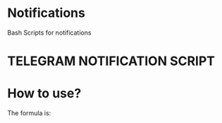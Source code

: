 # Notifications
Bash Scripts for notifications


# TELEGRAM NOTIFICATION SCRIPT
# How to use?

The formula is: <script> <title> <line 1> <line 2>
  
For example:

bash /home/jfc/scripts/telegram-message.sh "Borg Backup" "Repo: ${REPO}" "Starting backup"
  


# Before using

Create the .config file and indicate it in the script telegram-message.sh (line 22), and fill it with two lines

APIKEY	(BOT API Key)

CHATID	(From Group or Chat)

. /home/jfc/scripts/telegram_notification.config
